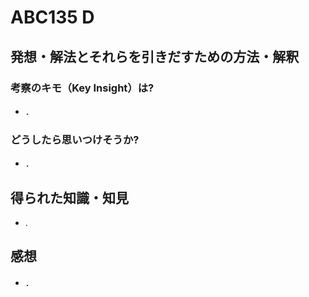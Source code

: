 # ABC135 D

## 発想・解法とそれらを引きだすための方法・解釈

### 考察のキモ（Key Insight）は?

+ ．

### どうしたら思いつけそうか?

+ ．

## 得られた知識・知見

+ .

## 感想

+ ．
